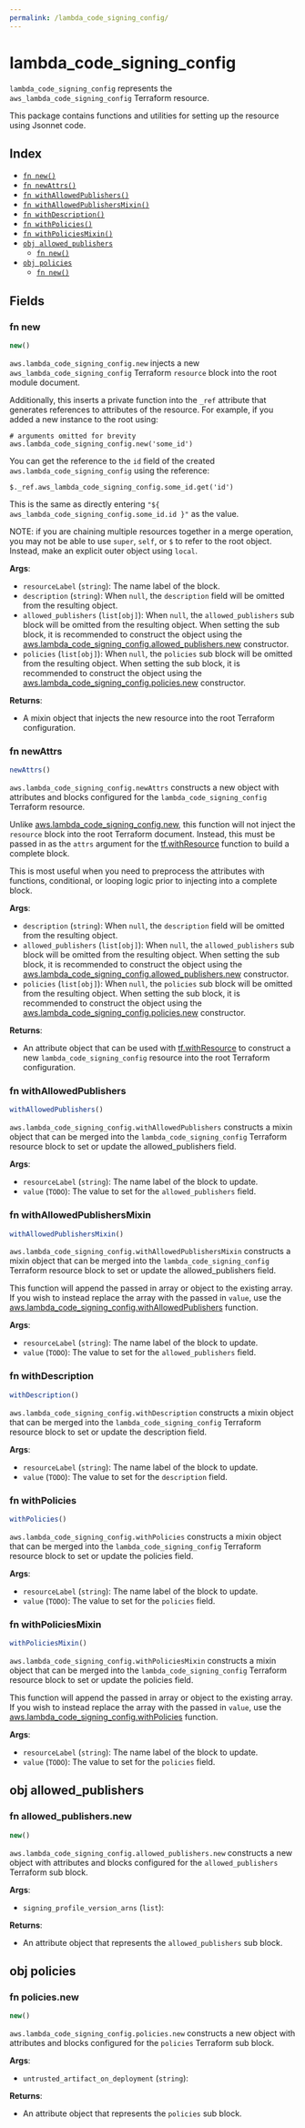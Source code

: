 ```yaml
---
permalink: /lambda_code_signing_config/
---
```


# lambda_code_signing_config

`lambda_code_signing_config` represents the `aws_lambda_code_signing_config` Terraform resource.



This package contains functions and utilities for setting up the resource using Jsonnet code.


## Index

* [`fn new()`](#fn-new)
* [`fn newAttrs()`](#fn-newattrs)
* [`fn withAllowedPublishers()`](#fn-withallowedpublishers)
* [`fn withAllowedPublishersMixin()`](#fn-withallowedpublishersmixin)
* [`fn withDescription()`](#fn-withdescription)
* [`fn withPolicies()`](#fn-withpolicies)
* [`fn withPoliciesMixin()`](#fn-withpoliciesmixin)
* [`obj allowed_publishers`](#obj-allowed_publishers)
  * [`fn new()`](#fn-allowed_publishersnew)
* [`obj policies`](#obj-policies)
  * [`fn new()`](#fn-policiesnew)

## Fields

### fn new

```ts
new()
```


`aws.lambda_code_signing_config.new` injects a new `aws_lambda_code_signing_config` Terraform `resource`
block into the root module document.

Additionally, this inserts a private function into the `_ref` attribute that generates references to attributes of the
resource. For example, if you added a new instance to the root using:

    # arguments omitted for brevity
    aws.lambda_code_signing_config.new('some_id')

You can get the reference to the `id` field of the created `aws.lambda_code_signing_config` using the reference:

    $._ref.aws_lambda_code_signing_config.some_id.get('id')

This is the same as directly entering `"${ aws_lambda_code_signing_config.some_id.id }"` as the value.

NOTE: if you are chaining multiple resources together in a merge operation, you may not be able to use `super`, `self`,
or `$` to refer to the root object. Instead, make an explicit outer object using `local`.

**Args**:
  - `resourceLabel` (`string`): The name label of the block.
  - `description` (`string`):  When `null`, the `description` field will be omitted from the resulting object.
  - `allowed_publishers` (`list[obj]`):  When `null`, the `allowed_publishers` sub block will be omitted from the resulting object. When setting the sub block, it is recommended to construct the object using the [aws.lambda_code_signing_config.allowed_publishers.new](#fn-lambdacodesigningconfigallowedpublishersnew) constructor.
  - `policies` (`list[obj]`):  When `null`, the `policies` sub block will be omitted from the resulting object. When setting the sub block, it is recommended to construct the object using the [aws.lambda_code_signing_config.policies.new](#fn-lambdacodesigningconfigpoliciesnew) constructor.

**Returns**:
- A mixin object that injects the new resource into the root Terraform configuration.


### fn newAttrs

```ts
newAttrs()
```


`aws.lambda_code_signing_config.newAttrs` constructs a new object with attributes and blocks configured for the `lambda_code_signing_config`
Terraform resource.

Unlike [aws.lambda_code_signing_config.new](#fn-lambdacodesigningconfignew), this function will not inject the `resource`
block into the root Terraform document. Instead, this must be passed in as the `attrs` argument for the
[tf.withResource](https://github.com/tf-libsonnet/core/tree/main/docs#fn-withresource) function to build a complete block.

This is most useful when you need to preprocess the attributes with functions, conditional, or looping logic prior to
injecting into a complete block.

**Args**:
  - `description` (`string`):  When `null`, the `description` field will be omitted from the resulting object.
  - `allowed_publishers` (`list[obj]`):  When `null`, the `allowed_publishers` sub block will be omitted from the resulting object. When setting the sub block, it is recommended to construct the object using the [aws.lambda_code_signing_config.allowed_publishers.new](#fn-lambdacodesigningconfigallowedpublishersnew) constructor.
  - `policies` (`list[obj]`):  When `null`, the `policies` sub block will be omitted from the resulting object. When setting the sub block, it is recommended to construct the object using the [aws.lambda_code_signing_config.policies.new](#fn-lambdacodesigningconfigpoliciesnew) constructor.

**Returns**:
  - An attribute object that can be used with [tf.withResource](https://github.com/tf-libsonnet/core/tree/main/docs#fn-withresource) to construct a new `lambda_code_signing_config` resource into the root Terraform configuration.


### fn withAllowedPublishers

```ts
withAllowedPublishers()
```

`aws.lambda_code_signing_config.withAllowedPublishers` constructs a mixin object that can be merged into the `lambda_code_signing_config`
Terraform resource block to set or update the allowed_publishers field.



**Args**:
  - `resourceLabel` (`string`): The name label of the block to update.
  - `value` (`TODO`): The value to set for the `allowed_publishers` field.


### fn withAllowedPublishersMixin

```ts
withAllowedPublishersMixin()
```

`aws.lambda_code_signing_config.withAllowedPublishersMixin` constructs a mixin object that can be merged into the `lambda_code_signing_config`
Terraform resource block to set or update the allowed_publishers field.

This function will append the passed in array or object to the existing array. If you wish
to instead replace the array with the passed in `value`, use the [aws.lambda_code_signing_config.withAllowedPublishers](TODO)
function.


**Args**:
  - `resourceLabel` (`string`): The name label of the block to update.
  - `value` (`TODO`): The value to set for the `allowed_publishers` field.


### fn withDescription

```ts
withDescription()
```

`aws.lambda_code_signing_config.withDescription` constructs a mixin object that can be merged into the `lambda_code_signing_config`
Terraform resource block to set or update the description field.



**Args**:
  - `resourceLabel` (`string`): The name label of the block to update.
  - `value` (`TODO`): The value to set for the `description` field.


### fn withPolicies

```ts
withPolicies()
```

`aws.lambda_code_signing_config.withPolicies` constructs a mixin object that can be merged into the `lambda_code_signing_config`
Terraform resource block to set or update the policies field.



**Args**:
  - `resourceLabel` (`string`): The name label of the block to update.
  - `value` (`TODO`): The value to set for the `policies` field.


### fn withPoliciesMixin

```ts
withPoliciesMixin()
```

`aws.lambda_code_signing_config.withPoliciesMixin` constructs a mixin object that can be merged into the `lambda_code_signing_config`
Terraform resource block to set or update the policies field.

This function will append the passed in array or object to the existing array. If you wish
to instead replace the array with the passed in `value`, use the [aws.lambda_code_signing_config.withPolicies](TODO)
function.


**Args**:
  - `resourceLabel` (`string`): The name label of the block to update.
  - `value` (`TODO`): The value to set for the `policies` field.


## obj allowed_publishers



### fn allowed_publishers.new

```ts
new()
```


`aws.lambda_code_signing_config.allowed_publishers.new` constructs a new object with attributes and blocks configured for the `allowed_publishers`
Terraform sub block.



**Args**:
  - `signing_profile_version_arns` (`list`): 

**Returns**:
  - An attribute object that represents the `allowed_publishers` sub block.


## obj policies



### fn policies.new

```ts
new()
```


`aws.lambda_code_signing_config.policies.new` constructs a new object with attributes and blocks configured for the `policies`
Terraform sub block.



**Args**:
  - `untrusted_artifact_on_deployment` (`string`): 

**Returns**:
  - An attribute object that represents the `policies` sub block.
